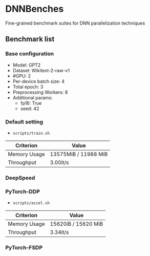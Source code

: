 # DNNBenches

Fine-grained benchmark suites for DNN parallelization techniques

## Benchmark list

### Base configuration

- Model: GPT2
- Dataset: Wikitext-2-raw-v1
- #GPU: 2
- Per-device batch size: 4
- Total epoch: 3
- Preprocessing Workers: 8
- Additional params:
  - fp16: True
  - seed: 42

### Default setting

- `scripts/train.sh`

| Criterion    | Value                |
| ------------ | -------------------- |
| Memory Usage | 13575MiB / 11988 MiB |
| Throughput   | 3.00it/s             |

### DeepSpeed

### PyTorch-DDP

- `scripts/accel.sh`

| Criterion    | Value               |
| ------------ | ------------------- |
| Memory Usage | 15620iB / 15620 MiB |
| Throughput   | 3.34it/s            |

### PyTorch-FSDP
